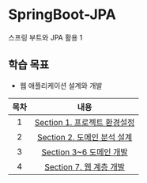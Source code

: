 # SpringBoot-JPA
스프링 부트와 JPA 활용 1 

## 학습 목표
- 웹 애플리케이션 설계와 개발

| 목차 | 내용 |
|:---:|:---:|
| 1 | [Section 1. 프로젝트 환경설정](https://koeyhk.tistory.com/19) |
| 2 | [Section 2. 도메인 분석 설계](https://koeyhk.tistory.com/21) |
| 3 | [Section 3~6 도메인 개발]() |
| 4 | [Section 7. 웹 계층 개발]() |
